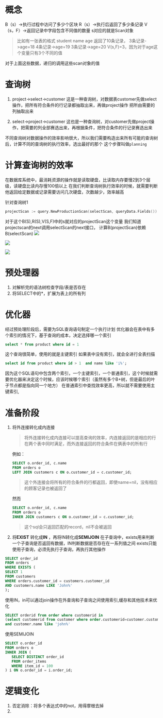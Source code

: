 # 概念
B（s）->执行过程中访问了多少个区块
R（s）->执行后返回了多少条记录
V（s，F）->返回记录中字段包含不同值的数量
s对应的就是Scan对象
>比如有一张表的格式 student name age
> 返回了10条记录，
> 3条记录->age=18
> 4条记录->age=19
> 3条记录->age=20
> V(s,F)=3，因为对于age这个变量只有3个不同的值

对于上面这些数据，递归的调用这些scan对象的值

# 查询树
1. project->select->customer
这是一种查询树，对数据表customer先做select操作，把所有符合条件的行记录都抽取出来，再做project操作
把所由需要的列抽取出来


2. select->project->customer
这也是一种查询树，对customer先做project操作，把需要的列全部赛选出来，再根据条件，把符合条件的行记录赛选出来

不同查询树对数据操作的效率影响很大，所以我们需要构造出来所有可能的查询树后，计算不同的查询树的执行效率，选出最好的那个
这个步骤叫做`planning`

# 计算查询树的效率
在数据库系统中，最消耗资源的操作就是读取硬盘，比读取内存要慢2到3个层级，读硬盘比读内存慢100倍以上
在我们判断查询树执行效率的时候，就需要判断他返回给定数据或记录需要访问几次硬盘，次数越少，效率越高

针对查询树1
~~~go
projectScan := query.NewProductionScan(selectScan, queryData.Fields())
~~~
对于这个B(S),R(S),V(S,F)中的s就对应的projectScan这个变量
我们知道projectscan的next调用selectScan的next接口，
计算B(projectScan)依赖B(selectScan)
![](https://img1.imgtp.com/2023/09/19/eLXcrR1k.jpeg)

![](https://img1.imgtp.com/2023/09/19/NJ7fejcD.jpeg)

![](https://img1.imgtp.com/2023/09/19/ygFVTUHX.jpeg)


# 预处理器
1. 对解析完的语法树检查字段/表是否存在
2. 将SELECT中的*，扩展为表上的所有列

# 优化器
经过预处理阶段后，需要为SQL查询语句制定一个执行计划
优化器会在表中有多个索引的情况下，基于查询的成本，决定选择哪一个索引
~~~sql
select * from product where id = 1
~~~
这个查询很简单，使用的就是主键索引
如果表中没有索引，就会全进行全表扫描

~~~sql
select id from product where id > 1  and name like 'i%';
~~~
因为这个SQL语句中包含两个索引，一个主键索引，一个普通索引，这个时候就需要优化器来决定这个时候，应该时候哪个索引（虽然有多个B+树，但是最后的叶子节点都是指向同一个地方）
在普通索引中查找效率更高，所以就不需要使用主键索引,

# 准备阶段
1. 将外连接转化成内连接
    > 将外连接转化成内连接可以提高查询的效率，内连接返回的是相应的行在两个表中同时满足，而外连接返回的符合条件在俩表中的所有行
    
    例如：
    ~~~sql
    SELECT o.order_id, c.name
    FROM orders o
    LEFT JOIN customers c ON o.customer_id = c.customer_id;
    ~~~
    >这个外连接会将所有的符合条件的行都返回，即使name=nil，没有相应的顾客记录也被返回了
    
    然而
    ~~~sql
    SELECT o.order_id, c.name
    FROM orders o
    INNER JOIN customers c ON o.customer_id = c.customer_id;
    ~~~
    >这个sql会只返回匹配的record，nil不会被返回
    
2. 将**EXIST** 转化成**IN** ，再将IN转化成**SEMIJOIN**
   在子查询中，exists用来判断一个子查询是否返回有数据，IN判断数据是否存在在一系列值之间
exists只能使用子查询，必须先执行子查询，再执行其他操作
~~~SQL
SELECT order_id
FROM orders
WHERE EXISTS (
SELECT 1
FROM customers
WHERE orders.customer_id = customers.customer_id
AND customers.name LIKE 'John%'
);
~~~
使用IN，in可以通过join操作在外查询和子查询之间使用索引,缓存和其他技术来优化
~~~SQL
SELECT orderid from order where customerid in 
(select customerid from customer where order.customerid=customer.customerid
and customer.name like 'john%'
~~~

使用SEMIJOIN
~~~sql
SELECT o.order_id
FROM orders o
INNER JOIN (
   SELECT DISTINCT order_id
   FROM order_items
   WHERE item_id = 100
) i ON o.order_id = i.order_id;
~~~
# 逻辑变化
1. 否定消除：将多个表达式中的not，用得摩根去掉
2. 
